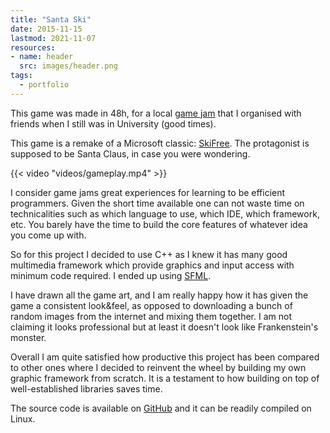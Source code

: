 ```yaml
---
title: "Santa Ski"
date: 2015-11-15
lastmod: 2021-11-07
resources:
- name: header
  src: images/header.png
tags:
  - portfolio
---
```


This game was made in 48h, for a local [game jam](https://en.wikipedia.org/wiki/Game_jam) that I organised with friends when I still was in University (good times).

This game is a remake of a Microsoft classic: [SkiFree](https://en.wikipedia.org/wiki/SkiFree). The protagonist is supposed to be Santa Claus, in case you were wondering.

{{< video "videos/gameplay.mp4" >}}

I consider game jams great experiences for learning to be efficient programmers. Given the short time available one can not waste time on technicalities such as which language to use, which IDE, which framework, etc. You barely have the time to build the core features of whatever idea you come up with.

So for this project I decided to use C++ as I knew it has many good multimedia framework which provide graphics and input access with minimum code required. I ended up using [SFML](https://en.wikipedia.org/wiki/Simple_and_Fast_Multimedia_Library).

I have drawn all the game art, and I am really happy how it has given the game a consistent look&feel, as opposed to downloading a bunch of random images from the internet and mixing them together. I am not claiming it looks professional but at least it doesn't look like Frankenstein's monster.

Overall I am quite satisfied how productive this project has been compared to other ones where I decided to reinvent the wheel by building my own graphic framework from scratch. It is a testament to how building on top of well-established libraries saves time.

The source code is available on [GitHub](https://github.com/skilion/santa-ski) and it can be readily compiled on Linux.